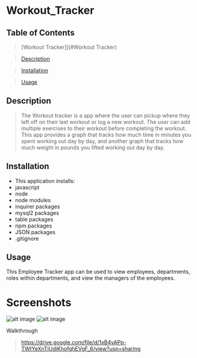 # Workout_Tracker
## Table of Contents

>[Workout Tracker]](#Workout Tracker)

>[Description](#Description)

>[Installation](#Installation)

>[Usage](#Walk-Through)

## Description

> The Workout tracker is a app where the user can pickup where they left off on their last workout or log a new workout. The user can add multiple exercises to their workout before completing the workout.
> This app provides a graph that tracks how much time in minutes you spent working out day by day, and another graph that tracks how much weight in pounds you lifted working out day by day.
> 

## Installation

* This application installs:
* javascript
* node
* node modules
* inquirer packages
* mysql2 packages
* table packages
* npm packages
* JSON packages
* .gitignore

## Usage 

This Employee Tracker app can be used to view employees, departments, roles within departments, and view the managers of the employees. 

# Screenshots

![alt image](./assets/2021-08-17(4).png)
![alt image](./assets/2021-08-17.png)

Walkthrough
>https://drive.google.com/file/d/1xB4vAPp-TWtYeXnTiUdiKhofghEVgF_6/view?usp=sharing

